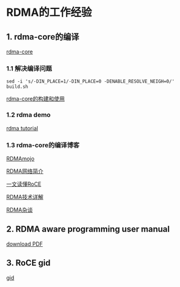 # RDMA的工作经验

## 1. rdma-core的编译

[rdma-core](https://github.com/linux-rdma/rdma-core "github")

### 1.1 解决编译问题

```shell
sed -i 's/-DIN_PLACE=1/-DIN_PLACE=0 -DENABLE_RESOLVE_NEIGH=0/' build.sh
```

[rdma-core的构建和使用](https://runsisi.com/2021/03/07/rdma-core/)

### 1.2 rdma demo

[rdma tutorial](https://github.com/rhiswell/rdma-tutorial)

### 1.3 rdma-core的编译博客

[RDMAmojo](https://www.rdmamojo.com/)

[RDMA网络简介](https://winddoing.github.io/post/f4fa9e36.html)

[一文读懂RoCE](https://www.sdnlab.com/25923.html)

[RDMA技术详解](https://zhuanlan.zhihu.com/p/55142557)

[RDMA杂谈](https://www.zhihu.com/column/c_1231181516811390976)

## 2. RDMA aware programming user manual

[download PDF](https://indico.cern.ch/event/218156/attachments/351725/490089/RDMA_Aware_Programming_user_manual.pdf)

## 3. RoCE gid

[gid](https://docs.nvidia.com/networking/display/mlnxenv497100lts/rdma+over+converged+ethernet+(roce)#src-129571467_safe-id-UkRNQW92ZXJDb252ZXJnZWRFdGhlcm5ldChSb0NFKS1HSURUYWJsZWluc3lzZnM)






